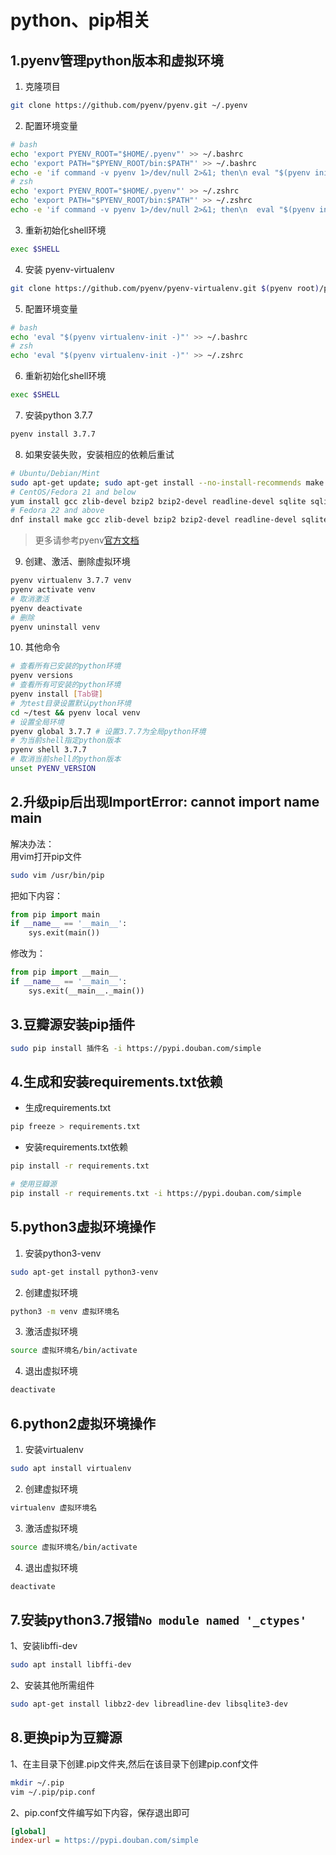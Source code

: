 # python、pip相关

## 1.pyenv管理python版本和虚拟环境

1. 克隆项目

```bash
git clone https://github.com/pyenv/pyenv.git ~/.pyenv
```

2. 配置环境变量

```bash
# bash
echo 'export PYENV_ROOT="$HOME/.pyenv"' >> ~/.bashrc
echo 'export PATH="$PYENV_ROOT/bin:$PATH"' >> ~/.bashrc
echo -e 'if command -v pyenv 1>/dev/null 2>&1; then\n eval "$(pyenv init -)"\nfi' >> ~/.bashrc
# zsh
echo 'export PYENV_ROOT="$HOME/.pyenv"' >> ~/.zshrc
echo 'export PATH="$PYENV_ROOT/bin:$PATH"' >> ~/.zshrc
echo -e 'if command -v pyenv 1>/dev/null 2>&1; then\n  eval "$(pyenv init -)"\nfi' >> ~/.zshrc
```

3. 重新初始化shell环境

```bash
exec $SHELL
```

4. 安装 pyenv-virtualenv

```bash
git clone https://github.com/pyenv/pyenv-virtualenv.git $(pyenv root)/plugins/pyenv-virtualenv
```

5. 配置环境变量

```bash
# bash
echo 'eval "$(pyenv virtualenv-init -)"' >> ~/.bashrc
# zsh
echo 'eval "$(pyenv virtualenv-init -)"' >> ~/.zshrc
```

6. 重新初始化shell环境

```bash
exec $SHELL
```

7. 安装python 3.7.7

```bash
pyenv install 3.7.7
```

8. 如果安装失败，安装相应的依赖后重试

```bash
# Ubuntu/Debian/Mint
sudo apt-get update; sudo apt-get install --no-install-recommends make build-essential libssl-dev zlib1g-dev libbz2-dev libreadline-dev libsqlite3-dev wget curl llvm libncurses5-dev xz-utils tk-dev libxml2-dev libxmlsec1-dev libffi-dev liblzma-dev
# CentOS/Fedora 21 and below
yum install gcc zlib-devel bzip2 bzip2-devel readline-devel sqlite sqlite-devel openssl-devel tk-devel libffi-devel
# Fedora 22 and above
dnf install make gcc zlib-devel bzip2 bzip2-devel readline-devel sqlite sqlite-devel openssl-devel tk-devel libffi-devel
```

> 更多请参考pyenv[官方文档](https://github.com/pyenv/pyenv/wiki)

9. 创建、激活、删除虚拟环境

```bash
pyenv virtualenv 3.7.7 venv
pyenv activate venv
# 取消激活
pyenv deactivate
# 删除
pyenv uninstall venv
```

10. 其他命令

```bash
# 查看所有已安装的python环境
pyenv versions
# 查看所有可安装的python环境
pyenv install [Tab键]
# 为test目录设置默认python环境
cd ~/test && pyenv local venv
# 设置全局环境
pyenv global 3.7.7 # 设置3.7.7为全局python环境
# 为当前shell指定python版本
pyenv shell 3.7.7
# 取消当前shell的python版本
unset PYENV_VERSION
```

## 2.升级pip后出现ImportError: cannot import name main

解决办法：  
用vim打开pip文件

```bash
sudo vim /usr/bin/pip
```

把如下内容： 

```python
from pip import main
if __name__ == '__main__':
    sys.exit(main())
```

修改为：

```python
from pip import __main__
if __name__ == '__main__':
    sys.exit(__main__._main())
```

## 3.豆瓣源安装pip插件

```bash
sudo pip install 插件名 -i https://pypi.douban.com/simple
```

## 4.生成和安装requirements.txt依赖

+ 生成requirements.txt

```bash
pip freeze > requirements.txt
```

+ 安装requirements.txt依赖

```bash
pip install -r requirements.txt
```

```bash
# 使用豆瓣源
pip install -r requirements.txt -i https://pypi.douban.com/simple
```

## 5.python3虚拟环境操作

1. 安装python3-venv

```bash
sudo apt-get install python3-venv
```

2. 创建虚拟环境

```bash
python3 -m venv 虚拟环境名
```

3. 激活虚拟环境

```bash
source 虚拟环境名/bin/activate
```

4. 退出虚拟环境

```bash
deactivate
```

## 6.python2虚拟环境操作

1. 安装virtualenv

```bash
sudo apt install virtualenv
```

2. 创建虚拟环境

```bash
virtualenv 虚拟环境名
```

3. 激活虚拟环境

```bash
source 虚拟环境名/bin/activate
```

4. 退出虚拟环境

```bash
deactivate
```

## 7.安装python3.7报错```No module named '_ctypes'```

1、安装libffi-dev

```bash
sudo apt install libffi-dev
```

2、安装其他所需组件

```bash
sudo apt-get install libbz2-dev libreadline-dev libsqlite3-dev
```

## 8.更换pip为豆瓣源

1、在主目录下创建.pip文件夹,然后在该目录下创建pip.conf文件

```bash
mkdir ~/.pip
vim ~/.pip/pip.conf
```

2、pip.conf文件编写如下内容，保存退出即可

```ini
[global]
index-url = https://pypi.douban.com/simple 
```
